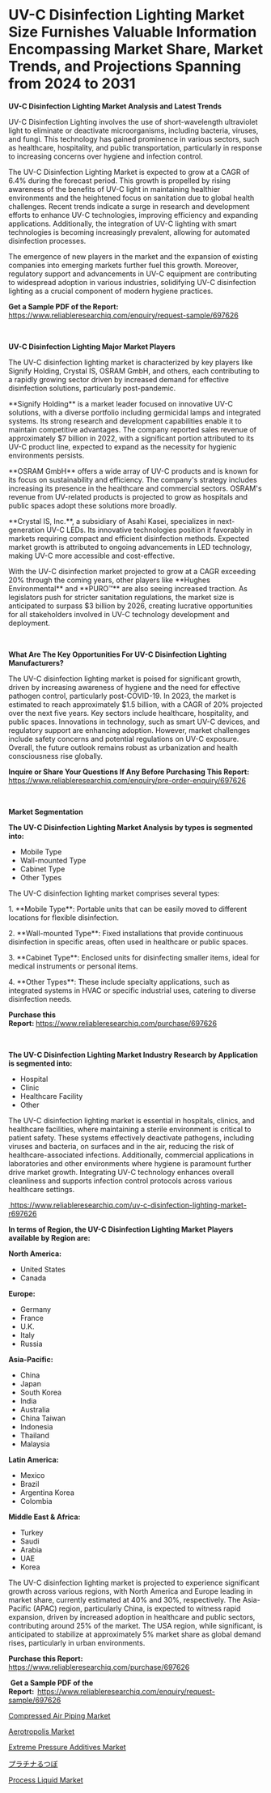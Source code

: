<p><h1>UV-C Disinfection Lighting Market Size Furnishes Valuable Information Encompassing Market Share, Market Trends, and Projections Spanning from 2024 to 2031</h1></p><p><strong>UV-C Disinfection Lighting Market Analysis and Latest Trends</strong></p>
<p><p>UV-C Disinfection Lighting involves the use of short-wavelength ultraviolet light to eliminate or deactivate microorganisms, including bacteria, viruses, and fungi. This technology has gained prominence in various sectors, such as healthcare, hospitality, and public transportation, particularly in response to increasing concerns over hygiene and infection control.</p><p>The UV-C Disinfection Lighting Market is expected to grow at a CAGR of 6.4% during the forecast period. This growth is propelled by rising awareness of the benefits of UV-C light in maintaining healthier environments and the heightened focus on sanitation due to global health challenges. Recent trends indicate a surge in research and development efforts to enhance UV-C technologies, improving efficiency and expanding applications. Additionally, the integration of UV-C lighting with smart technologies is becoming increasingly prevalent, allowing for automated disinfection processes.</p><p>The emergence of new players in the market and the expansion of existing companies into emerging markets further fuel this growth. Moreover, regulatory support and advancements in UV-C equipment are contributing to widespread adoption in various industries, solidifying UV-C disinfection lighting as a crucial component of modern hygiene practices.</p></p>
<p><strong>Get a Sample PDF of the Report:&nbsp;</strong> <a href="https://www.reliableresearchiq.com/enquiry/request-sample/697626?utm_campaign=101&utm_medium=2&utm_source=Github&utm_content=ia&utm_term=10122024&utm_id=uv-c-disinfection-lighting">https://www.reliableresearchiq.com/enquiry/request-sample/697626</a></p>
<p>&nbsp;</p>
<p><strong>UV-C Disinfection Lighting Major Market Players</strong></p>
<p><p>The UV-C disinfection lighting market is characterized by key players like Signify Holding, Crystal IS, OSRAM GmbH, and others, each contributing to a rapidly growing sector driven by increased demand for effective disinfection solutions, particularly post-pandemic.</p><p>**Signify Holding** is a market leader focused on innovative UV-C solutions, with a diverse portfolio including germicidal lamps and integrated systems. Its strong research and development capabilities enable it to maintain competitive advantages. The company reported sales revenue of approximately $7 billion in 2022, with a significant portion attributed to its UV-C product line, expected to expand as the necessity for hygienic environments persists.</p><p>**OSRAM GmbH** offers a wide array of UV-C products and is known for its focus on sustainability and efficiency. The company's strategy includes increasing its presence in the healthcare and commercial sectors. OSRAM's revenue from UV-related products is projected to grow as hospitals and public spaces adopt these solutions more broadly.</p><p>**Crystal IS, Inc.**, a subsidiary of Asahi Kasei, specializes in next-generation UV-C LEDs. Its innovative technologies position it favorably in markets requiring compact and efficient disinfection methods. Expected market growth is attributed to ongoing advancements in LED technology, making UV-C more accessible and cost-effective.</p><p>With the UV-C disinfection market projected to grow at a CAGR exceeding 20% through the coming years, other players like **Hughes Environmental** and **PURO™** are also seeing increased traction. As legislators push for stricter sanitation regulations, the market size is anticipated to surpass $3 billion by 2026, creating lucrative opportunities for all stakeholders involved in UV-C technology development and deployment.</p></p>
<p>&nbsp;</p>
<p><strong>What Are The Key Opportunities For UV-C Disinfection Lighting Manufacturers?</strong></p>
<p><p>The UV-C disinfection lighting market is poised for significant growth, driven by increasing awareness of hygiene and the need for effective pathogen control, particularly post-COVID-19. In 2023, the market is estimated to reach approximately $1.5 billion, with a CAGR of 20% projected over the next five years. Key sectors include healthcare, hospitality, and public spaces. Innovations in technology, such as smart UV-C devices, and regulatory support are enhancing adoption. However, market challenges include safety concerns and potential regulations on UV-C exposure. Overall, the future outlook remains robust as urbanization and health consciousness rise globally.</p></p>
<p><strong>Inquire or Share Your Questions If Any Before Purchasing This Report:</strong> <a href="https://www.reliableresearchiq.com/enquiry/pre-order-enquiry/697626?utm_campaign=101&utm_medium=2&utm_source=Github&utm_content=ia&utm_term=10122024&utm_id=uv-c-disinfection-lighting">https://www.reliableresearchiq.com/enquiry/pre-order-enquiry/697626</a></p>
<p>&nbsp;</p>
<p><strong>Market Segmentation</strong></p>
<p><strong>The UV-C Disinfection Lighting Market Analysis by types is segmented into:</strong></p>
<p><ul><li>Mobile Type</li><li>Wall-mounted Type</li><li>Cabinet Type</li><li>Other Types</li></ul></p>
<p><p>The UV-C disinfection lighting market comprises several types: </p><p>1. **Mobile Type**: Portable units that can be easily moved to different locations for flexible disinfection. </p><p>2. **Wall-mounted Type**: Fixed installations that provide continuous disinfection in specific areas, often used in healthcare or public spaces. </p><p>3. **Cabinet Type**: Enclosed units for disinfecting smaller items, ideal for medical instruments or personal items. </p><p>4. **Other Types**: These include specialty applications, such as integrated systems in HVAC or specific industrial uses, catering to diverse disinfection needs.</p></p>
<p><strong>Purchase this Report:&nbsp;</strong><a href="https://www.reliableresearchiq.com/purchase/697626?utm_campaign=101&utm_medium=2&utm_source=Github&utm_content=ia&utm_term=10122024&utm_id=uv-c-disinfection-lighting">https://www.reliableresearchiq.com/purchase/697626</a></p>
<p>&nbsp;</p>
<p><strong>The UV-C Disinfection Lighting Market Industry Research by Application is segmented into:</strong></p>
<p><ul><li>Hospital</li><li>Clinic</li><li>Healthcare Facility</li><li>Other</li></ul></p>
<p><p>The UV-C disinfection lighting market is essential in hospitals, clinics, and healthcare facilities, where maintaining a sterile environment is critical to patient safety. These systems effectively deactivate pathogens, including viruses and bacteria, on surfaces and in the air, reducing the risk of healthcare-associated infections. Additionally, commercial applications in laboratories and other environments where hygiene is paramount further drive market growth. Integrating UV-C technology enhances overall cleanliness and supports infection control protocols across various healthcare settings.</p></p>
<p><a href="https://www.reliableresearchiq.com/uv-c-disinfection-lighting-market-r697626?utm_campaign=101&utm_medium=2&utm_source=Github&utm_content=ia&utm_term=10122024&utm_id=uv-c-disinfection-lighting">&nbsp;https://www.reliableresearchiq.com/uv-c-disinfection-lighting-market-r697626</a></p>
<p><strong>In terms of Region, the UV-C Disinfection Lighting Market Players available by Region are:</strong></p>
<p>
    <p> <strong> North America: </strong>
        <ul>
            <li>United States</li>
            <li>Canada</li>
        </ul>
        </p> 
    <p> <strong> Europe: </strong>
        <ul>
            <li>Germany</li>
            <li>France</li>
            <li>U.K.</li>
            <li>Italy</li>
            <li>Russia</li>
        </ul>
        </p> 
    <p> <strong> Asia-Pacific: </strong>
        <ul>
            <li>China</li>
            <li>Japan</li>
            <li>South Korea</li>
            <li>India</li>
            <li>Australia</li>
            <li>China Taiwan</li>
            <li>Indonesia</li>
            <li>Thailand</li>
            <li>Malaysia</li>
        </ul>
        </p> 
    <p> <strong> Latin America: </strong>
        <ul>
            <li>Mexico</li>
            <li>Brazil</li>
            <li>Argentina Korea</li>
            <li>Colombia</li>
        </ul>
        </p> 
    <p> <strong> Middle East & Africa: </strong>
        <ul>
            <li>Turkey</li>
            <li>Saudi</li>
            <li>Arabia</li>
            <li>UAE</li>
            <li>Korea</li>
        </ul>
    </p>
    </p>
<p><p>The UV-C disinfection lighting market is projected to experience significant growth across various regions, with North America and Europe leading in market share, currently estimated at 40% and 30%, respectively. The Asia-Pacific (APAC) region, particularly China, is expected to witness rapid expansion, driven by increased adoption in healthcare and public sectors, contributing around 25% of the market. The USA region, while significant, is anticipated to stabilize at approximately 5% market share as global demand rises, particularly in urban environments.</p></p>
<p><strong>Purchase this Report: </strong><a href="https://www.reliableresearchiq.com/purchase/697626?utm_campaign=101&utm_medium=2&utm_source=Github&utm_content=ia&utm_term=10122024&utm_id=uv-c-disinfection-lighting">https://www.reliableresearchiq.com/purchase/697626</a></p>
<p>&nbsp;<strong>Get a Sample PDF of the Report:&nbsp;&nbsp;</strong><a href="https://www.reliableresearchiq.com/enquiry/request-sample/697626?utm_campaign=101&utm_medium=2&utm_source=Github&utm_content=ia&utm_term=10122024&utm_id=uv-c-disinfection-lighting">https://www.reliableresearchiq.com/enquiry/request-sample/697626</a></p>
<p><strong></strong></p>
<p><p><a href="https://www.linkedin.com/pulse/futur-trend-quest-sl8ue?utm_campaign=101&utm_medium=2&utm_source=Github&utm_content=ia&utm_term=10122024&utm_id=uv-c-disinfection-lighting">Compressed Air Piping Market</a></p><p><a href="https://www.linkedin.com/pulse/futur-trend-quest-sl8ue?utm_campaign=101&utm_medium=2&utm_source=Github&utm_content=ia&utm_term=10122024&utm_id=uv-c-disinfection-lighting">Aerotropolis Market</a></p><p><a href="https://www.linkedin.com/pulse/futur-trend-quest-sl8ue?utm_campaign=101&utm_medium=2&utm_source=Github&utm_content=ia&utm_term=10122024&utm_id=uv-c-disinfection-lighting">Extreme Pressure Additives Market</a></p><p><a href="https://github.com/lababdou/Market-Research-Report-List-6/blob/main/241396527385.md?utm_campaign=101&utm_medium=2&utm_source=Github&utm_content=ia&utm_term=10122024&utm_id=uv-c-disinfection-lighting">プラチナるつぼ</a></p><p><a href="https://www.linkedin.com/pulse/futur-trend-quest-sl8ue?utm_campaign=101&utm_medium=2&utm_source=Github&utm_content=ia&utm_term=10122024&utm_id=uv-c-disinfection-lighting">Process Liquid Market</a></p></p>